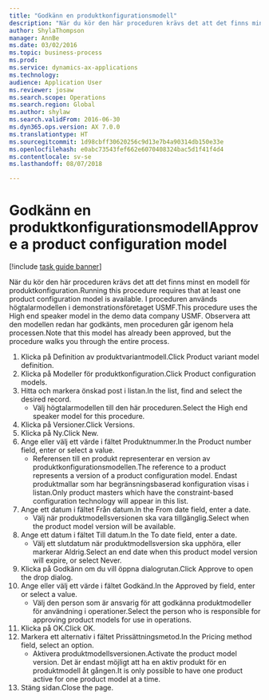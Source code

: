 ```yaml
--- 
title: "Godkänn en produktkonfigurationsmodell"
description: "När du kör den här proceduren krävs det att det finns minst en modell för produktkonfiguration."
author: ShylaThompson
manager: AnnBe
ms.date: 03/02/2016
ms.topic: business-process
ms.prod: 
ms.service: dynamics-ax-applications
ms.technology: 
audience: Application User
ms.reviewer: josaw
ms.search.scope: Operations
ms.search.region: Global
ms.author: shylaw
ms.search.validFrom: 2016-06-30
ms.dyn365.ops.version: AX 7.0.0
ms.translationtype: HT
ms.sourcegitcommit: 1d98cbff30620256c9d13e7b4a90314db150e33e
ms.openlocfilehash: e0abc73543fef662e6070408324bac5d1f41f4d4
ms.contentlocale: sv-se
ms.lasthandoff: 08/07/2018

---
```

# <a name="approve-a-product-configuration-model"></a><span data-ttu-id="903c1-103">Godkänn en produktkonfigurationsmodell</span><span class="sxs-lookup"><span data-stu-id="903c1-103">Approve a product configuration model</span></span>

[!include [task guide banner](../../includes/task-guide-banner.md)]

<span data-ttu-id="903c1-104">När du kör den här proceduren krävs det att det finns minst en modell för produktkonfiguration.</span><span class="sxs-lookup"><span data-stu-id="903c1-104">Running this procedure requires that at least one product configuration model is available.</span></span> <span data-ttu-id="903c1-105">I proceduren används högtalarmodellen i demonstrationsföretaget USMF.</span><span class="sxs-lookup"><span data-stu-id="903c1-105">This procedure uses the High end speaker model in the demo data company USMF.</span></span> <span data-ttu-id="903c1-106">Observera att den modellen redan har godkänts, men proceduren går igenom hela processen.</span><span class="sxs-lookup"><span data-stu-id="903c1-106">Note that this model has already been approved, but the procedure walks you through the entire process.</span></span>

1. <span data-ttu-id="903c1-107">Klicka på Definition av produktvariantmodell.</span><span class="sxs-lookup"><span data-stu-id="903c1-107">Click Product variant model definition.</span></span>
2. <span data-ttu-id="903c1-108">Klicka på Modeller för produktkonfiguration.</span><span class="sxs-lookup"><span data-stu-id="903c1-108">Click Product configuration models.</span></span>
3. <span data-ttu-id="903c1-109">Hitta och markera önskad post i listan.</span><span class="sxs-lookup"><span data-stu-id="903c1-109">In the list, find and select the desired record.</span></span>
    * <span data-ttu-id="903c1-110">Välj högtalarmodellen till den här proceduren.</span><span class="sxs-lookup"><span data-stu-id="903c1-110">Select the High end speaker model for this procedure.</span></span>  
4. <span data-ttu-id="903c1-111">Klicka på Versioner.</span><span class="sxs-lookup"><span data-stu-id="903c1-111">Click Versions.</span></span>
5. <span data-ttu-id="903c1-112">Klicka på Ny.</span><span class="sxs-lookup"><span data-stu-id="903c1-112">Click New.</span></span>
6. <span data-ttu-id="903c1-113">Ange eller välj ett värde i fältet Produktnummer.</span><span class="sxs-lookup"><span data-stu-id="903c1-113">In the Product number field, enter or select a value.</span></span>
    * <span data-ttu-id="903c1-114">Referensen till en produkt representerar en version av produktkonfigurationsmodellen.</span><span class="sxs-lookup"><span data-stu-id="903c1-114">The reference to a product represents a version of a product configuration model.</span></span> <span data-ttu-id="903c1-115">Endast produktmallar som har begränsningsbaserad konfiguration visas i listan.</span><span class="sxs-lookup"><span data-stu-id="903c1-115">Only product masters which have the constraint-based configuration technology will appear in this list.</span></span>  
7. <span data-ttu-id="903c1-116">Ange ett datum i fältet Från datum.</span><span class="sxs-lookup"><span data-stu-id="903c1-116">In the From date field, enter a date.</span></span>
    * <span data-ttu-id="903c1-117">Välj när produktmodellsversionen ska vara tillgänglig.</span><span class="sxs-lookup"><span data-stu-id="903c1-117">Select when the product model version will be available.</span></span>  
8. <span data-ttu-id="903c1-118">Ange ett datum i fältet Till datum.</span><span class="sxs-lookup"><span data-stu-id="903c1-118">In the To date field, enter a date.</span></span>
    * <span data-ttu-id="903c1-119">Välj ett slutdatum när produktmodellsversion ska upphöra, eller markerar Aldrig.</span><span class="sxs-lookup"><span data-stu-id="903c1-119">Select an end date when this product model version will expire, or select Never.</span></span>  
9. <span data-ttu-id="903c1-120">Klicka på Godkänn om du vill öppna dialogrutan.</span><span class="sxs-lookup"><span data-stu-id="903c1-120">Click Approve to open the drop dialog.</span></span>
10. <span data-ttu-id="903c1-121">Ange eller välj ett värde i fältet Godkänd.</span><span class="sxs-lookup"><span data-stu-id="903c1-121">In the Approved by field, enter or select a value.</span></span>
    * <span data-ttu-id="903c1-122">Välj den person som är ansvarig för att godkänna produktmodeller för användning i operationer.</span><span class="sxs-lookup"><span data-stu-id="903c1-122">Select the person who is responsible for approving product models for use in operations.</span></span>  
11. <span data-ttu-id="903c1-123">Klicka på OK.</span><span class="sxs-lookup"><span data-stu-id="903c1-123">Click OK.</span></span>
12. <span data-ttu-id="903c1-124">Markera ett alternativ i fältet Prissättningsmetod.</span><span class="sxs-lookup"><span data-stu-id="903c1-124">In the Pricing method field, select an option.</span></span>
    * <span data-ttu-id="903c1-125">Aktivera produktmodellsversionen.</span><span class="sxs-lookup"><span data-stu-id="903c1-125">Activate the product model version.</span></span> <span data-ttu-id="903c1-126">Det är endast möjligt att ha en aktiv produkt för en produktmodell åt gången.</span><span class="sxs-lookup"><span data-stu-id="903c1-126">It is only possible to have one product active for one product model at a time.</span></span>  
13. <span data-ttu-id="903c1-127">Stäng sidan.</span><span class="sxs-lookup"><span data-stu-id="903c1-127">Close the page.</span></span>


